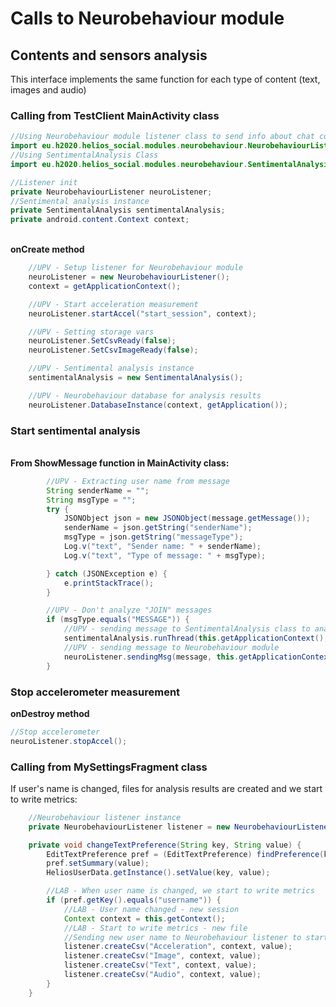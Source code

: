 <h1>Calls to Neurobehaviour module</h1>

<h2>Contents and sensors analysis</h2>

<p>This interface implements the same function for each type of content (text, images and audio)</p>

<h3>Calling from TestClient MainActivity class</h3>

```java
//Using Neurobehaviour module listener class to send info about chat communications
import eu.h2020.helios_social.modules.neurobehaviour.NeurobehaviourListener;
//Using SentimentalAnalysis Class
import eu.h2020.helios_social.modules.neurobehaviour.SentimentalAnalysis;

//Listener init
private NeurobehaviourListener neuroListener;
//Sentimental analysis instance
private SentimentalAnalysis sentimentalAnalysis;
private android.content.Context context;
```

<p> <br><b>onCreate method</b></p>

```java
    //UPV - Setup listener for Neurobehaviour module
    neuroListener = new NeurobehaviourListener();
    context = getApplicationContext();

    //UPV - Start acceleration measurement
    neuroListener.startAccel("start_session", context);

    //UPV - Setting storage vars
    neuroListener.SetCsvReady(false);
    neuroListener.SetCsvImageReady(false);

    //UPV - Sentimental analysis instance
    sentimentalAnalysis = new SentimentalAnalysis();

    //UPV - Neurobehaviour database for analysis results
    neuroListener.DatabaseInstance(context, getApplication());
```

<h3>Start sentimental analysis</h3>

<p> <br><b>From ShowMessage function in MainActivity class:</b></p>

```java
        //UPV - Extracting user name from message
        String senderName = "";
        String msgType = "";
        try {
            JSONObject json = new JSONObject(message.getMessage());
            senderName = json.getString("senderName");
            msgType = json.getString("messageType");
            Log.v("text", "Sender name: " + senderName);
            Log.v("text", "Type of message: " + msgType);

        } catch (JSONException e) {
            e.printStackTrace();
        }

        //UPV - Don't analyze "JOIN" messages
        if (msgType.equals("MESSAGE")) {
            //UPV - sending message to SentimentalAnalysis class to analize
            sentimentalAnalysis.runThread(this.getApplicationContext(), message.getMediaFileName(), listener, topic, message, senderName);
            //UPV - sending message to Neurobehaviour module
            neuroListener.sendingMsg(message, this.getApplicationContext());
        }
```

<h3>Stop accelerometer measurement</h3>

<p><b>onDestroy method</b></p>

```java
//Stop accelerometer
neuroListener.stopAccel();
```

<h3>Calling from MySettingsFragment class</h3>

If user's name is changed, files for analysis results are created and we start to write metrics:

```java
    //Neurobehaviour listener instance
    private NeurobehaviourListener listener = new NeurobehaviourListener();

    private void changeTextPreference(String key, String value) {
        EditTextPreference pref = (EditTextPreference) findPreference(key);
        pref.setSummary(value);
        HeliosUserData.getInstance().setValue(key, value);

        //LAB - When user name is changed, we start to write metrics
        if (pref.getKey().equals("username")) {
            //LAB - User name changed - new session
            Context context = this.getContext();
            //LAB - Start to write metrics - new file
            //Sending new user name to Neurobehaviour listener to start writing results
            listener.createCsv("Acceleration", context, value);
            listener.createCsv("Image", context, value);
            listener.createCsv("Text", context, value);
            listener.createCsv("Audio", context, value);
        }
    }
```
